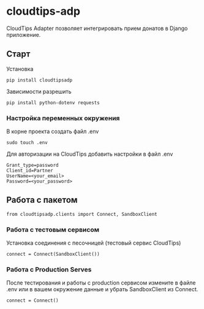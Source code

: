 # cloudtips-adp
CloudTips Adapter позволяет интегрировать прием донатов в Django приложение.

## Старт
Установка
```angular2html
pip install cloudtipsadp
```
Зависимости разрешить 
```angular2html
pip install python-dotenv requests
```
### Настройка переменных окружения
В корне проекта создать файл .env 

```angular2html
sudo touch .env
```
Для авторизации на CloudTips добавить настройки в файл .env  

```angular2html
Grant_type=password
Client_id=Partner
UserName=<your_email>
Password=<your_password>
```

##  Работа с пакетом

```angular2html
from cloudtipsadp.clients import Connect, SandboxClient 
```
### Работа с тестовым сервисом
Установка соединения c песочницей (тестовый сервис CloudTips)
```angular2html
connect = Connect(SandboxClient())
```
### Работа с Production Serves
После тестирования и работы с production сервисом измените в файле .env или 
в вашем окружение данные и убрать SandboxClient из Connect.
```angular2html
connect = Connect()
```


